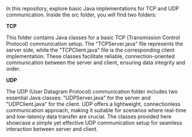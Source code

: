 In this repository, explore basic Java implementations for TCP and UDP communication.
Inside the src folder, you will find two folders:

**TCP**

This folder contains Java classes for a basic TCP (Transmission Control Protocol) communication setup. The "TCPServer.java" file represents the server side, while the "TCPClient.java" file is the corresponding client implementation. These classes facilitate reliable, connection-oriented communication between the server and client, ensuring data integrity and order.

**UDP**

The UDP (User Datagram Protocol) communication folder includes two essential Java classes: "UDPServer.java" for the server and "UDPClient.java" for the client. UDP offers a lightweight, connectionless communication approach, making it suitable for scenarios where real-time and low-latency data transfer are crucial. The classes provided here showcase a simple yet effective UDP communication setup for seamless interaction between server and client.

